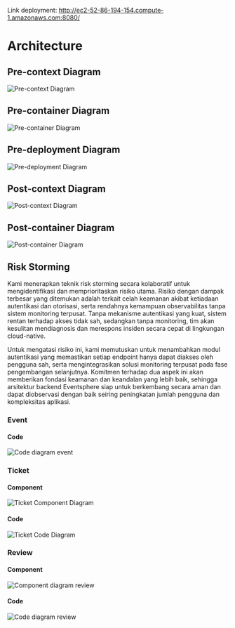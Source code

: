 Link deployment: http://ec2-52-86-194-154.compute-1.amazonaws.com:8080/

# Architecture

## Pre-context Diagram
![Pre-context Diagram](resources/diagram/assets/Pre-context%20diagram.drawio.png)
## Pre-container Diagram
![Pre-container Diagram](resources/diagram/assets/Pre-container%20diagram.drawio.png)
## Pre-deployment Diagram
![Pre-deployment Diagram](resources/diagram/assets/Pre-deployment%20diagram.drawio.png)
## Post-context Diagram
![Post-context Diagram](resources/diagram/assets/Post-context%20diagram.drawio.png)
## Post-container Diagram
![Post-container Diagram](resources/diagram/assets/Post-container%20diagram.drawio.png)

## Risk Storming

Kami menerapkan teknik risk storming secara kolaboratif untuk mengidentifikasi dan memprioritaskan risiko utama. Risiko dengan dampak terbesar yang ditemukan adalah terkait celah keamanan akibat ketiadaan autentikasi dan otorisasi, serta rendahnya kemampuan observabilitas tanpa sistem monitoring terpusat. Tanpa mekanisme autentikasi yang kuat, sistem rentan terhadap akses tidak sah, sedangkan tanpa monitoring, tim akan kesulitan mendiagnosis dan merespons insiden secara cepat di lingkungan cloud-native.

Untuk mengatasi risiko ini, kami memutuskan untuk menambahkan modul autentikasi yang memastikan setiap endpoint hanya dapat diakses oleh pengguna sah, serta mengintegrasikan solusi monitoring terpusat pada fase pengembangan selanjutnya. Komitmen terhadap dua aspek ini akan memberikan fondasi keamanan dan keandalan yang lebih baik, sehingga arsitektur backend Eventsphere siap untuk berkembang secara aman dan dapat diobservasi dengan baik seiring peningkatan jumlah pengguna dan kompleksitas aplikasi.

### Event
#### Code
![Code diagram event](resources/diagram/assets/event.png)

### Ticket
#### Component
![Ticket Component Diagram](resources/diagram/assets/Ticket_Component_Diagram.png)

#### Code
![Ticket Code Diagram](resources/diagram/assets/Ticket_Code_Diagram.png)

### Review
#### Component
![Component diagram review](resources/diagram/assets/review_comp.png)

#### Code
![Code diagram review](resources/diagram/assets/review_code.png)